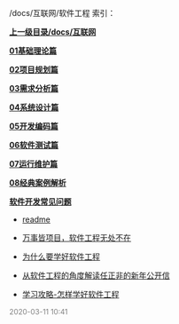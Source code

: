 /docs/互联网/软件工程 索引：


**[上一级目录/docs/互联网](/docs/互联网/index.md)**

**[01基础理论篇](/docs/互联网/软件工程/01基础理论篇/index.md)**

**[02项目规划篇](/docs/互联网/软件工程/02项目规划篇/index.md)**

**[03需求分析篇](/docs/互联网/软件工程/03需求分析篇/index.md)**

**[04系统设计篇](/docs/互联网/软件工程/04系统设计篇/index.md)**

**[05开发编码篇](/docs/互联网/软件工程/05开发编码篇/index.md)**

**[06软件测试篇](/docs/互联网/软件工程/06软件测试篇/index.md)**

**[07运行维护篇](/docs/互联网/软件工程/07运行维护篇/index.md)**

**[08经典案例解析](/docs/互联网/软件工程/08经典案例解析/index.md)**

**[软件开发常见问题](/docs/互联网/软件工程/软件开发常见问题/index.md)**

- [readme](/docs/互联网/软件工程/readme.md)

- [万事皆项目，软件工程无处不在](/docs/互联网/软件工程/万事皆项目，软件工程无处不在.md)

- [为什么要学好软件工程](/docs/互联网/软件工程/为什么要学好软件工程.md)

- [从软件工程的角度解读任正非的新年公开信](/docs/互联网/软件工程/从软件工程的角度解读任正非的新年公开信.md)

- [学习攻略-怎样学好软件工程](/docs/互联网/软件工程/学习攻略-怎样学好软件工程.md)


<font size=2 color='grey'> 2020-03-11 10:41 </font>
